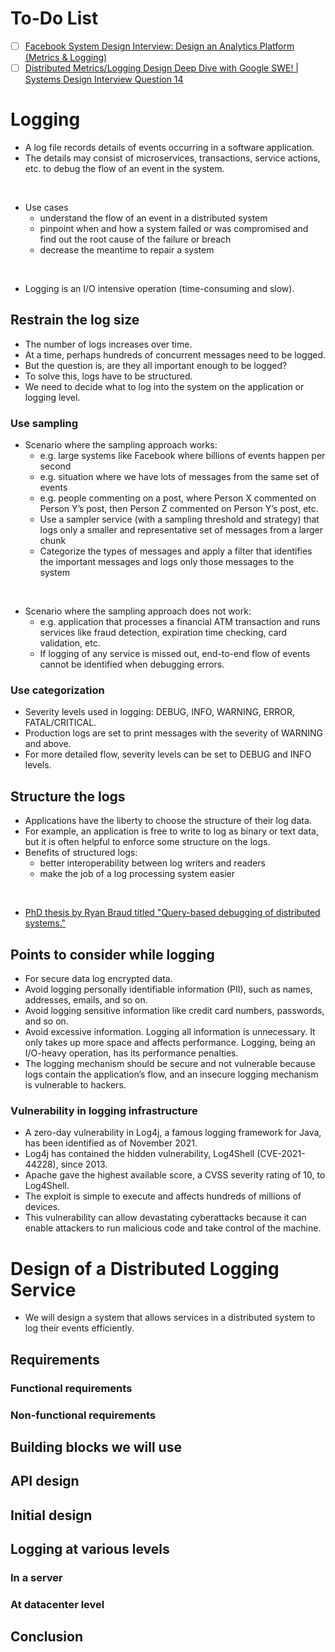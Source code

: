 # To-Do List

- [ ] [Facebook System Design Interview: Design an Analytics Platform (Metrics & Logging)](https://www.youtube.com/watch?v=kIcq1_pBQSY)
- [ ] [Distributed Metrics/Logging Design Deep Dive with Google SWE! | Systems Design Interview Question 14](https://www.youtube.com/watch?v=_KoiMoZZ3C8)

# Logging

- A log file records details of events occurring in a software application.
- The details may consist of microservices, transactions, service actions, etc. to debug the flow of an event in the system.

<br/>

- Use cases
  - understand the flow of an event in a distributed system
  - pinpoint when and how a system failed or was compromised and find out the root cause of the failure or breach
  - decrease the meantime to repair a system

<br/>

- Logging is an I/O intensive operation (time-consuming and slow).

## Restrain the log size

- The number of logs increases over time.
- At a time, perhaps hundreds of concurrent messages need to be logged.
- But the question is, are they all important enough to be logged?
- To solve this, logs have to be structured.
- We need to decide what to log into the system on the application or logging level.

### Use sampling

- Scenario where the sampling approach works:
  - e.g. large systems like Facebook where billions of events happen per second
  - e.g. situation where we have lots of messages from the same set of events
  - e.g. people commenting on a post, where Person X commented on Person Y’s post, then Person Z commented on Person Y’s post, etc.
  - Use a sampler service (with a sampling threshold and strategy) that logs only a smaller and representative set of messages from a larger chunk
  - Categorize the types of messages and apply a filter that identifies the important messages and logs only those messages to the system

<br/>

- Scenario where the sampling approach does not work:
  - e.g. application that processes a financial ATM transaction and runs services like fraud detection, expiration time checking, card validation, etc.
  - If logging of any service is missed out, end-to-end flow of events cannot be identified when debugging errors.

### Use categorization

- Severity levels used in logging: DEBUG, INFO, WARNING, ERROR, FATAL/CRITICAL.
- Production logs are set to print messages with the severity of WARNING and above.
- For more detailed flow, severity levels can be set to DEBUG and INFO levels.

## Structure the logs

- Applications have the liberty to choose the structure of their log data.
- For example, an application is free to write to log as binary or text data, but it is often helpful to enforce some structure on the logs.
- Benefits of structured logs:
  - better interoperability between log writers and readers
  - make the job of a log processing system easier

<br/>

- [PhD thesis by Ryan Braud titled "Query-based debugging of distributed systems."](https://escholarship.org/uc/item/2p06d5sv)

## Points to consider while logging

- For secure data log encrypted data.
- Avoid logging personally identifiable information (PII), such as names, addresses, emails, and so on.
- Avoid logging sensitive information like credit card numbers, passwords, and so on.
- Avoid excessive information. Logging all information is unnecessary. It only takes up more space and affects performance. Logging, being an I/O-heavy operation, has its performance penalties.
- The logging mechanism should be secure and not vulnerable because logs contain the application’s flow, and an insecure logging mechanism is vulnerable to hackers.

### Vulnerability in logging infrastructure

- A zero-day vulnerability in Log4j, a famous logging framework for Java, has been identified as of November 2021.
- Log4j has contained the hidden vulnerability, Log4Shell (CVE-2021-44228), since 2013.
- Apache gave the highest available score, a CVSS severity rating of 10, to Log4Shell. 
- The exploit is simple to execute and affects hundreds of millions of devices.
- This vulnerability can allow devastating cyberattacks because it can enable attackers to run malicious code and take control of the machine.

# Design of a Distributed Logging Service

- We will design a system that allows services in a distributed system to log their events efficiently.

## Requirements

### Functional requirements

### Non-functional requirements

## Building blocks we will use

## API design

## Initial design

## Logging at various levels

### In a server

### At datacenter level

## Conclusion
